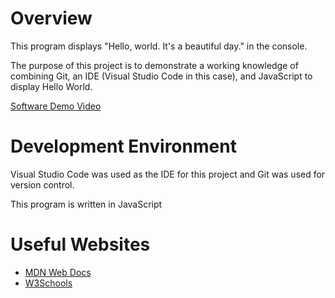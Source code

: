 # Overview

This program displays "Hello, world. It's a beautiful day." in the console.

The purpose of this project is to demonstrate a working knowledge of combining Git, an IDE (Visual Studio Code in this case), and JavaScript to display Hello World.

[Software Demo Video](https://youtu.be/wV4jUuB8XIk)

# Development Environment

Visual Studio Code was used as the IDE for this project and Git was used for version control.

This program is written in JavaScript

# Useful Websites

- [MDN Web Docs](https://developer.mozilla.org/en-US/docs/Learn_web_development/Getting_started/Your_first_website/Adding_interactivity)
- [W3Schools](https://www.w3schools.com/jsref/met_console_log.asp)
